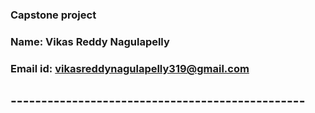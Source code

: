 ### Capstone project
### Name: Vikas Reddy Nagulapelly
### Email id: vikasreddynagulapelly319@gmail.com
## ------------------------------------------------
